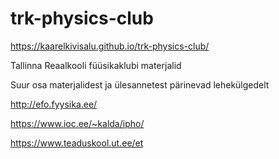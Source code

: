# trk-physics-club

https://kaarelkivisalu.github.io/trk-physics-club/

Tallinna Reaalkooli füüsikaklubi materjalid

Suur osa materjalidest ja ülesannetest pärinevad lehekülgedelt

http://efo.fyysika.ee/

https://www.ioc.ee/~kalda/ipho/

https://www.teaduskool.ut.ee/et
